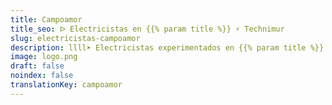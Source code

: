 ```yaml
---
title: Campoamor
title_seo: ᐅ Electricistas en {{% param title %}} ⚡️ Technimur
slug: electricistas-campoamor
description: llll➤ Electricistas experimentados en {{% param title %}} para todas tus necesidades eléctricas. Servicio rápido, eficaz y de confianza ✅ ¡Contáctanos!
image: logo.png
draft: false
noindex: false
translationKey: campoamor
---
```

